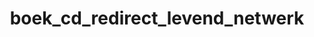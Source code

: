 ---
layout: my_redirect
title: boek_cd_redirect_levend_netwerk
permalink: /boek_cd/levend_netwerk/index
redirect_url: "https://dwengo.org/learning-path.html?hruid=org-dwengo-waisda-beelden-unplugged-fax-lp&language=nl&te=true&source_page=%2Fwaisda%2F&source_title=%20wAIsda?#org-dwengo-waisda-beelden-fax-intro;nl;1"
---